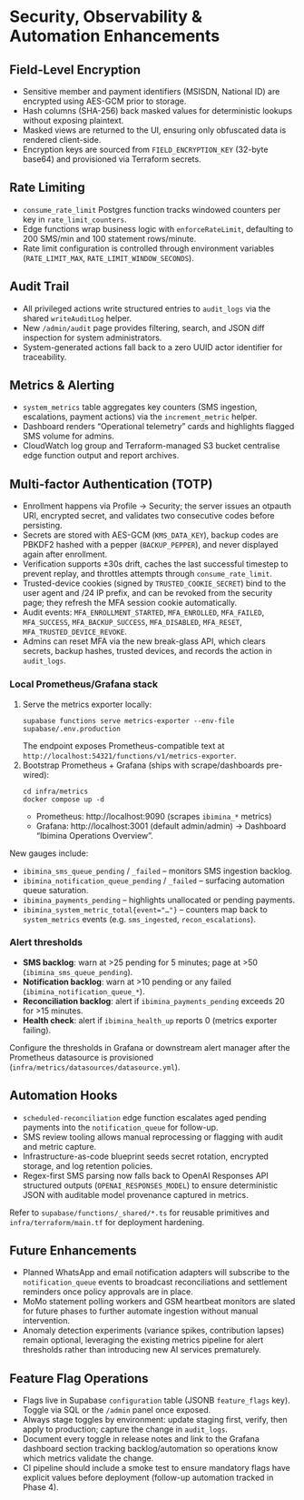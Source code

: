 # Security, Observability & Automation Enhancements

## Field-Level Encryption
- Sensitive member and payment identifiers (MSISDN, National ID) are encrypted using AES-GCM prior to storage.
- Hash columns (SHA-256) back masked values for deterministic lookups without exposing plaintext.
- Masked views are returned to the UI, ensuring only obfuscated data is rendered client-side.
- Encryption keys are sourced from `FIELD_ENCRYPTION_KEY` (32-byte base64) and provisioned via Terraform secrets.

## Rate Limiting
- `consume_rate_limit` Postgres function tracks windowed counters per key in `rate_limit_counters`.
- Edge functions wrap business logic with `enforceRateLimit`, defaulting to 200 SMS/min and 100 statement rows/minute.
- Rate limit configuration is controlled through environment variables (`RATE_LIMIT_MAX`, `RATE_LIMIT_WINDOW_SECONDS`).

## Audit Trail
- All privileged actions write structured entries to `audit_logs` via the shared `writeAuditLog` helper.
- New `/admin/audit` page provides filtering, search, and JSON diff inspection for system administrators.
- System-generated actions fall back to a zero UUID actor identifier for traceability.

## Metrics & Alerting
- `system_metrics` table aggregates key counters (SMS ingestion, escalations, payment actions) via the `increment_metric` helper.
- Dashboard renders “Operational telemetry” cards and highlights flagged SMS volume for admins.
- CloudWatch log group and Terraform-managed S3 bucket centralise edge function output and report archives.

## Multi-factor Authentication (TOTP)
- Enrollment happens via Profile → Security; the server issues an otpauth URI, encrypted secret, and validates two consecutive codes before persisting.
- Secrets are stored with AES-GCM (`KMS_DATA_KEY`), backup codes are PBKDF2 hashed with a pepper (`BACKUP_PEPPER`), and never displayed again after enrollment.
- Verification supports ±30s drift, caches the last successful timestep to prevent replay, and throttles attempts through `consume_rate_limit`.
- Trusted-device cookies (signed by `TRUSTED_COOKIE_SECRET`) bind to the user agent and /24 IP prefix, and can be revoked from the security page; they refresh the MFA session cookie automatically.
- Audit events: `MFA_ENROLLMENT_STARTED`, `MFA_ENROLLED`, `MFA_FAILED`, `MFA_SUCCESS`, `MFA_BACKUP_SUCCESS`, `MFA_DISABLED`, `MFA_RESET`, `MFA_TRUSTED_DEVICE_REVOKE`.
- Admins can reset MFA via the new break-glass API, which clears secrets, backup hashes, trusted devices, and records the action in `audit_logs`.

### Local Prometheus/Grafana stack
1. Serve the metrics exporter locally:
   ```
   supabase functions serve metrics-exporter --env-file supabase/.env.production
   ```
   The endpoint exposes Prometheus-compatible text at `http://localhost:54321/functions/v1/metrics-exporter`.
2. Bootstrap Prometheus + Grafana (ships with scrape/dashboards pre-wired):
   ```
   cd infra/metrics
   docker compose up -d
   ```
   - Prometheus: http://localhost:9090 (scrapes `ibimina_*` metrics)
   - Grafana: http://localhost:3001 (default admin/admin) → Dashboard “Ibimina Operations Overview”.

New gauges include:
- `ibimina_sms_queue_pending` / `_failed` – monitors SMS ingestion backlog.
- `ibimina_notification_queue_pending` / `_failed` – surfacing automation queue saturation.
- `ibimina_payments_pending` – highlights unallocated or pending payments.
- `ibimina_system_metric_total{event="…"}` – counters map back to `system_metrics` events (e.g. `sms_ingested`, `recon_escalations`).

### Alert thresholds
- **SMS backlog**: warn at >25 pending for 5 minutes; page at >50 (`ibimina_sms_queue_pending`).
- **Notification backlog**: warn at >10 pending or any failed (`ibimina_notification_queue_*`).
- **Reconciliation backlog**: alert if `ibimina_payments_pending` exceeds 20 for >15 minutes.
- **Health check**: alert if `ibimina_health_up` reports 0 (metrics exporter failing).

Configure the thresholds in Grafana or downstream alert manager after the Prometheus datasource is provisioned (`infra/metrics/datasources/datasource.yml`).

## Automation Hooks
- `scheduled-reconciliation` edge function escalates aged pending payments into the `notification_queue` for follow-up.
- SMS review tooling allows manual reprocessing or flagging with audit and metric capture.
- Infrastructure-as-code blueprint seeds secret rotation, encrypted storage, and log retention policies.
- Regex-first SMS parsing now falls back to OpenAI Responses API structured outputs (`OPENAI_RESPONSES_MODEL`) to ensure deterministic JSON with auditable model provenance captured in metrics.

Refer to `supabase/functions/_shared/*.ts` for reusable primitives and `infra/terraform/main.tf` for deployment hardening.

## Future Enhancements
- Planned WhatsApp and email notification adapters will subscribe to the `notification_queue` events to broadcast reconciliations and settlement reminders once policy approvals are in place.
- MoMo statement polling workers and GSM heartbeat monitors are slated for future phases to further automate ingestion without manual intervention.
- Anomaly detection experiments (variance spikes, contribution lapses) remain optional, leveraging the existing metrics pipeline for alert thresholds rather than introducing new AI services prematurely.

## Feature Flag Operations
- Flags live in Supabase `configuration` table (JSONB `feature_flags` key). Toggle via SQL or the `/admin` panel once exposed.
- Always stage toggles by environment: update staging first, verify, then apply to production; capture the change in `audit_logs`.
- Document every toggle in release notes and link to the Grafana dashboard section tracking backlog/automation so operations know which metrics validate the change.
- CI pipeline should include a smoke test to ensure mandatory flags have explicit values before deployment (follow-up automation tracked in Phase 4).

